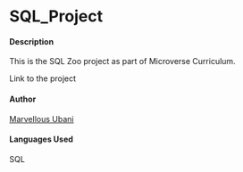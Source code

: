 # SQL_Project

#### Description
This is the SQL Zoo project as part of Microverse Curriculum.

Link to the project

#### Author
[Marvellous Ubani](https://github.com/MarvellousUbani)

#### Languages Used
SQL
